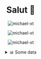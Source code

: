 <h1 align="center">Salut 👋</h1>

<p align="center"> <img src="https://komarev.com/ghpvc/?username=michael-xt" alt="michael-xt" /> 
</p>

<p align="center"><img align="center" src="https://github-readme-stats.vercel.app/api/top-langs/?username=michael-xt&layout=compact&theme=dark&show_icons=true" alt="michael-xt" /></p>
<p align="center"><img align="center" src="https://github-readme-stats.vercel.app/api?username=michael-xt&show_icons=true&theme=dark&show_icons=true" alt="michael-xt" /></p>

<details align="center"><summary>📊 Some data</summary>
<p>

<!--START_SECTION:waka-->
**🐱 My Github Data** 

> 🏆 112 Contributions in the Year 2021
 > 
> 📦 9.6 MB Used in Github's Storage 
 > 
> 🚫 Not Opted to Hire
 > 
> 📜 5 Public Repositories 
 > 
> 🔑 26 Private Repositories  
 > 
**I'm an Early 🐤** 

```text
🌞 Morning    90 commits     ███████░░░░░░░░░░░░░░░░░░   30.41% 
🌆 Daytime    87 commits     ███████░░░░░░░░░░░░░░░░░░   29.39% 
🌃 Evening    116 commits    █████████░░░░░░░░░░░░░░░░   39.19% 
🌙 Night      3 commits      ░░░░░░░░░░░░░░░░░░░░░░░░░   1.01%

```
📅 **I'm Most Productive on Wednesday** 

```text
Monday       26 commits     ██░░░░░░░░░░░░░░░░░░░░░░░   8.78% 
Tuesday      43 commits     ███░░░░░░░░░░░░░░░░░░░░░░   14.53% 
Wednesday    66 commits     █████░░░░░░░░░░░░░░░░░░░░   22.3% 
Thursday     50 commits     ████░░░░░░░░░░░░░░░░░░░░░   16.89% 
Friday       53 commits     ████░░░░░░░░░░░░░░░░░░░░░   17.91% 
Saturday     31 commits     ██░░░░░░░░░░░░░░░░░░░░░░░   10.47% 
Sunday       27 commits     ██░░░░░░░░░░░░░░░░░░░░░░░   9.12%

```


📊 **This Week I Spent My Time On** 

```text
🔥 Editors: 
VS Code                  2 hrs 53 mins       █████████████████████████   100.0%

💻 Operating System: 
Windows                  2 hrs 53 mins       █████████████████████████   100.0%

```

**I Mostly Code in JavaScript** 

```text
JavaScript               9 repos             ████████░░░░░░░░░░░░░░░░░   32.14% 
Java                     8 repos             ███████░░░░░░░░░░░░░░░░░░   28.57% 
Vue                      3 repos             ██░░░░░░░░░░░░░░░░░░░░░░░   10.71% 
Lua                      2 repos             █░░░░░░░░░░░░░░░░░░░░░░░░   7.14% 
PHP                      2 repos             █░░░░░░░░░░░░░░░░░░░░░░░░   7.14%

```



 Last Updated on 30/06/2021
<!--END_SECTION:waka-->
</p>
